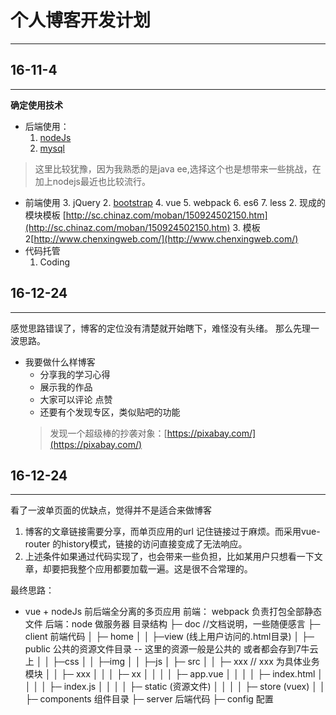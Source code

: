 # 个人博客开发计划
***

## 16-11-4
---------
**确定使用技术**
- 后端使用：
  1. [nodeJs](http://nodejs.cn/)
  2. [mysql](http://www.mysql.com/)
> 这里比较犹豫，因为我熟悉的是java ee,选择这个也是想带来一些挑战，在加上nodejs最近也比较流行。

- 前端使用
  3. jQuery
  2. [bootstrap](http://www.bootcss.com/ "Bootstrap中文网")
  4. vue
  5. webpack
  6. es6
  7. less
  2. 现成的模块模板 [http://sc.chinaz.com/moban/150924502150.htm](http://sc.chinaz.com/moban/150924502150.htm)
  3. 模板2[http://www.chenxingweb.com/](http://www.chenxingweb.com/)
- 代码托管
    1. Coding

## 16-12-24
----
感觉思路错误了，博客的定位没有清楚就开始瞎下，难怪没有头绪。
那么先理一波思路。
* 我要做什么样博客
    - 分享我的学习心得
    - 展示我的作品
    - 大家可以评论 点赞
    - 还要有个发现专区，类似贴吧的功能
    > 发现一个超级棒的抄袭对象：[https://pixabay.com/](https://pixabay.com/)

## 16-12-24
---
看了一波单页面的优缺点，觉得并不是适合来做博客
1. 博客的文章链接需要分享，而单页应用的url 记住链接过于麻烦。而采用vue-router 的history模式，链接的访问直接变成了无法响应。
2. 上述条件如果通过代码实现了，也会带来一些负担，比如某用户只想看一下文章，却要把我整个应用都要加载一遍。这是很不合常理的。

最终思路：
- vue + nodeJs 前后端全分离的多页应用
    前端： webpack 负责打包全部静态文件
    后端：node 做服务器
目录结构
├─ doc //文档说明，一些随便感言
├─ client 前端代码
│   ├─ home
│   │   ├─view (线上用户访问的.html目录)
│   ├─ public 公共的资源文件目录 -- 这里的资源一般是公共的 或者都会存到7牛云上
│   │   ├─css
│   │   ├─img
│   │   ├─js
│   ├─ src
│   │   ├─ xxx // xxx 为具体业务模块
│   │   ├─ xxx
│   │   │   ├─ xx
│   │   │   │   ├─ app.vue
│   │   │   │   ├─ index.html
│   │   │   │   ├─ index.js
│   │   │   │   ├─ static (资源文件)
│   │   │   │   ├─ store (vuex)
│   │   ├─ components 组件目录
├─ server 后端代码
├─ config 配置

